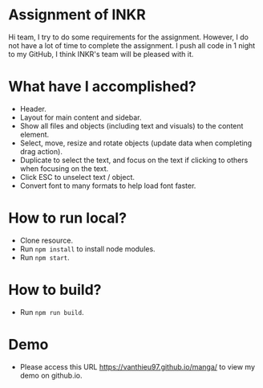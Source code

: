 # Assignment of INKR

Hi team, I try to do some requirements for the assignment. However, I do not have a lot of time to complete the assignment. I push all code in 1 night to my GitHub, I think INKR's team will be pleased with it.

# What have I accomplished?

- Header.
- Layout for main content and sidebar.
- Show all files and objects (including text and visuals) to the content element.
- Select, move, resize and rotate objects (update data when completing drag action).
- Duplicate to select the text, and focus on the text if clicking to others when focusing on the text.
- Click ESC to unselect text / object.
- Convert font to many formats to help load font faster.

# How to run local?

- Clone resource.
- Run `npm install` to install node modules.
- Run `npm start`.

# How to build?

- Run `npm run build`.

# Demo

- Please access this URL https://vanthieu97.github.io/manga/ to view my demo on github.io.
